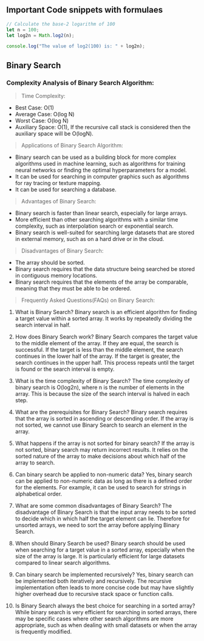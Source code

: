 ## Important Code snippets with formulaes

```javascript
// Calculate the base-2 logarithm of 100
let n = 100;
let log2n = Math.log2(n);

console.log("The value of log2(100) is: " + log2n);
```

## Binary Search

### Complexity Analysis of Binary Search Algorithm:

> Time Complexity: 
* Best Case: O(1)
* Average Case: O(log N)
* Worst Case: O(log N)
* Auxiliary Space: O(1), If the recursive call stack is considered then the auxiliary space will be O(logN).

> Applications of Binary Search Algorithm:
* Binary search can be used as a building block for more complex algorithms used in machine learning, such as algorithms for training neural networks or finding the optimal hyperparameters for a model.
* It can be used for searching in computer graphics such as algorithms for ray tracing or texture mapping.
* It can be used for searching a database.

> Advantages of Binary Search:
* Binary search is faster than linear search, especially for large arrays.
* More efficient than other searching algorithms with a similar time complexity, such as interpolation search or exponential search.
* Binary search is well-suited for searching large datasets that are stored in external memory, such as on a hard drive or in the cloud.

> Disadvantages of Binary Search:
* The array should be sorted.
* Binary search requires that the data structure being searched be stored in contiguous memory locations.
* Binary search requires that the elements of the array be comparable, meaning that they must be able to be ordered.

> Frequently Asked Questions(FAQs) on Binary Search:
1. What is Binary Search?
Binary search is an efficient algorithm for finding a target value within a sorted array. It works by repeatedly dividing the search interval in half.

2. How does Binary Search work?
Binary Search compares the target value to the middle element of the array. If they are equal, the search is successful. If the target is less than the middle element, the search continues in the lower half of the array. If the target is greater, the search continues in the upper half. This process repeats until the target is found or the search interval is empty.

3. What is the time complexity of Binary Search?
The time complexity of binary search is O(log2n), where n is the number of elements in the array. This is because the size of the search interval is halved in each step.

4. What are the prerequisites for Binary Search?
Binary search requires that the array is sorted in ascending or descending order. If the array is not sorted, we cannot use Binary Search to search an element in the array.

5. What happens if the array is not sorted for binary search?
If the array is not sorted, binary search may return incorrect results. It relies on the sorted nature of the array to make decisions about which half of the array to search.

6. Can binary search be applied to non-numeric data?
Yes, binary search can be applied to non-numeric data as long as there is a defined order for the elements. For example, it can be used to search for strings in alphabetical order.

7. What are some common disadvantages of Binary Search?
The disadvantage of Binary Search is that the input array needs to be sorted to decide which in which half the target element can lie. Therefore for unsorted arrays, we need to sort the array before applying Binary Search.

8. When should Binary Search be used?
Binary search should be used when searching for a target value in a sorted array, especially when the size of the array is large. It is particularly efficient for large datasets compared to linear search algorithms.

9. Can binary search be implemented recursively?
Yes, binary search can be implemented both iteratively and recursively. The recursive implementation often leads to more concise code but may have slightly higher overhead due to recursive stack space or function calls.

10. Is Binary Search always the best choice for searching in a sorted array?
While binary search is very efficient for searching in sorted arrays, there may be specific cases where other search algorithms are more appropriate, such as when dealing with small datasets or when the array is frequently modified.
